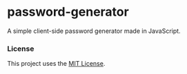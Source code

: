 # password-generator

A simple client-side password generator made in JavaScript.

### License

This project uses the [MIT License](https://github.com/cgabriel5/password-generator/blob/master/LICENSE.txt).
